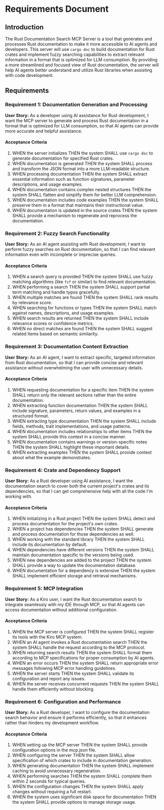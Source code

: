 # Requirements Document

## Introduction

The Rust Documentation Search MCP Server is a tool that generates and processes Rust documentation to make it more accessible to AI agents and developers. This server will use `cargo doc` to build documentation for Rust crates and implement fuzzy searching capabilities to extract relevant information in a format that is optimized for LLM consumption. By providing a more streamlined and focused view of Rust documentation, the server will help AI agents better understand and utilize Rust libraries when assisting with code development.

## Requirements

### Requirement 1: Documentation Generation and Processing

**User Story:** As a developer using AI assistance for Rust development, I want the MCP server to generate and process Rust documentation in a format that is optimized for LLM consumption, so that AI agents can provide more accurate and helpful assistance.

#### Acceptance Criteria

1. WHEN the server initializes THEN the system SHALL use `cargo doc` to generate documentation for specified Rust crates.
2. WHEN documentation is generated THEN the system SHALL process and transform the JSON format into a more LLM-readable structure.
3. WHEN processing documentation THEN the system SHALL extract essential information such as function signatures, parameter descriptions, and usage examples.
4. WHEN documentation contains complex nested structures THEN the system SHALL flatten and simplify them for better LLM comprehension.
5. WHEN documentation includes code examples THEN the system SHALL preserve them in a format that maintains their instructional value.
6. WHEN documentation is updated in the source crates THEN the system SHALL provide a mechanism to regenerate and reprocess the documentation.

### Requirement 2: Fuzzy Search Functionality

**User Story:** As an AI agent assisting with Rust development, I want to perform fuzzy searches on Rust documentation, so that I can find relevant information even with incomplete or imprecise queries.

#### Acceptance Criteria

1. WHEN a search query is provided THEN the system SHALL use fuzzy matching algorithms (like `fzf` or similar) to find relevant documentation.
2. WHEN performing a search THEN the system SHALL support partial term matching and handle typos gracefully.
3. WHEN multiple matches are found THEN the system SHALL rank results by relevance score.
4. WHEN searching for functions or types THEN the system SHALL match against names, descriptions, and usage examples.
5. WHEN search results are returned THEN the system SHALL include relevance scores or confidence metrics.
6. WHEN no direct matches are found THEN the system SHALL suggest related items based on semantic similarity.

### Requirement 3: Documentation Content Extraction

**User Story:** As an AI agent, I want to extract specific, targeted information from Rust documentation, so that I can provide concise and relevant assistance without overwhelming the user with unnecessary details.

#### Acceptance Criteria

1. WHEN requesting documentation for a specific item THEN the system SHALL return only the relevant sections rather than the entire documentation.
2. WHEN extracting function documentation THEN the system SHALL include signature, parameters, return values, and examples in a structured format.
3. WHEN extracting type documentation THEN the system SHALL include fields, methods, trait implementations, and usage patterns.
4. WHEN documentation includes relationships to other items THEN the system SHALL provide this context in a concise manner.
5. WHEN documentation contains warnings or version-specific notes THEN the system SHALL highlight these important details.
6. WHEN extracting examples THEN the system SHALL provide context about what the example demonstrates.

### Requirement 4: Crate and Dependency Support

**User Story:** As a Rust developer using AI assistance, I want the documentation search to cover both the current project's crates and its dependencies, so that I can get comprehensive help with all the code I'm working with.

#### Acceptance Criteria

1. WHEN initializing in a Rust project THEN the system SHALL detect and process documentation for the project's own crates.
2. WHEN a project has dependencies THEN the system SHALL generate and process documentation for those dependencies as well.
3. WHEN working with the standard library THEN the system SHALL include its documentation by default.
4. WHEN dependencies have different versions THEN the system SHALL maintain documentation specific to the versions being used.
5. WHEN new dependencies are added to the project THEN the system SHALL provide a way to update the documentation database.
6. WHEN documentation for a dependency is extensive THEN the system SHALL implement efficient storage and retrieval mechanisms.

### Requirement 5: MCP Integration

**User Story:** As a Kiro user, I want the Rust documentation search to integrate seamlessly with my IDE through MCP, so that AI agents can access documentation without additional configuration.

#### Acceptance Criteria

1. WHEN the MCP server is configured THEN the system SHALL register its tools with the Kiro MCP system.
2. WHEN an AI agent invokes a Rust documentation search THEN the system SHALL handle the request according to the MCP protocol.
3. WHEN returning search results THEN the system SHALL format them according to MCP specifications for proper consumption by AI agents.
4. WHEN an error occurs THEN the system SHALL return appropriate error messages following MCP error handling guidelines.
5. WHEN the server starts THEN the system SHALL validate its configuration and report any issues.
6. WHEN the server receives concurrent requests THEN the system SHALL handle them efficiently without blocking.

### Requirement 6: Configuration and Performance

**User Story:** As a Rust developer, I want to configure the documentation search behavior and ensure it performs efficiently, so that it enhances rather than hinders my development workflow.

#### Acceptance Criteria

1. WHEN setting up the MCP server THEN the system SHALL provide configuration options in the mcp.json file.
2. WHEN configuring the server THEN the system SHALL allow specification of which crates to include in documentation generation.
3. WHEN generating documentation THEN the system SHALL implement caching to avoid unnecessary regeneration.
4. WHEN performing searches THEN the system SHALL complete them within 2 seconds for typical queries.
5. WHEN the configuration changes THEN the system SHALL apply changes without requiring a full restart.
6. WHEN the system uses significant disk space for documentation THEN the system SHALL provide options to manage storage usage.